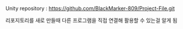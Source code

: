 Unity repository : https://github.com/BlackMarker-809/Project-File.git

리포지토리를 새로 만들때 다른 프로그램을 직접 연결해 활용할 수 있는걸 알게 됨